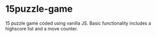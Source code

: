 # 15puzzle-game

15 puzzle game coded using vanilla JS. Basic functionality includes a highscore list and a move counter.
